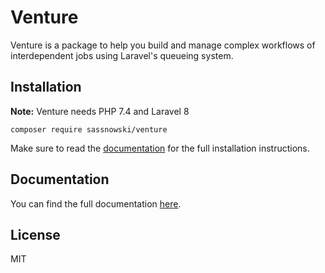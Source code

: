 # Venture

Venture is a package to help you build and manage complex workflows of interdependent jobs using Laravel's queueing system.

## Installation

**Note:** Venture needs PHP 7.4 and Laravel 8

```
composer require sassnowski/venture
```

Make sure to read the [documentation](https://laravel-venture.netlify.app) for the full installation instructions.

## Documentation

You can find the full documentation [here](https://laravel-venture.netlify.app).

## License

MIT
